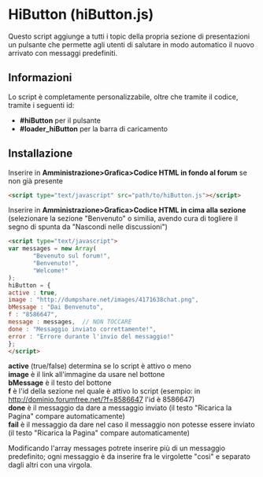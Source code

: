 # HiButton (hiButton.js)
Questo script aggiunge a tutti i topic della propria sezione di presentazioni un pulsante che permette agli utenti di salutare in modo automatico il nuovo arrivato con messaggi predefiniti.
## Informazioni
Lo script è completamente personalizzabile, oltre che tramite il codice, tramite i seguenti id:
- **#hiButton** per il pulsante
- **#loader_hiButton** per la barra di caricamento
## Installazione
Inserire in **Amministrazione>Grafica>Codice HTML in fondo al forum** se non già presente
```HTML
<script type="text/javascript" src="path/to/hiButton.js"></script>
```
Inserire in **Amministrazione>Grafica>Codice HTML in cima alla sezione** (selezionare la sezione "Benvenuto" o similia, avendo cura di togliere il segno di spunta da "Nascondi nelle discussioni")
```HTML
<script type="text/javascript">
var messages = new Array(
       "Bevenuto sul forum!",
       "Benvenuto!",
       "Welcome!"
);
hiButton = {
active : true,
image : "http://dumpshare.net/images/4171638chat.png",
bMessage : "Dai Benvenuto",
f : "8586647",
message : messages,  // NON TOCCARE
done : "Messaggio inviato correttamente!",
error : "Errore durante l'invio del messaggio!"
};
</script>
```
**active** (true/false) determina se lo script è attivo o meno  
**image** è il link all'immagine da usare nel bottone  
**bMessage** è il testo del bottone  
**f** è l'id della sezione nel quale è attivo lo script (esempio: in http://dominio.forumfree.net/?f=8586647 l'id è 8586647)  
**done** è il messaggio da dare a messaggio inviato (il testo "Ricarica la Pagina" compare automaticamente)  
**fail** è il messaggio da dare nel caso il messaggio non potesse essere inviato (il testo "Ricarica la Pagina" compare automaticamente)  
  
Modificando l'array messages potrete inserire più di un messaggio predefinito; ogni messaggio è da inserire fra le virgolette "così" e separato dagli altri con una virgola.
